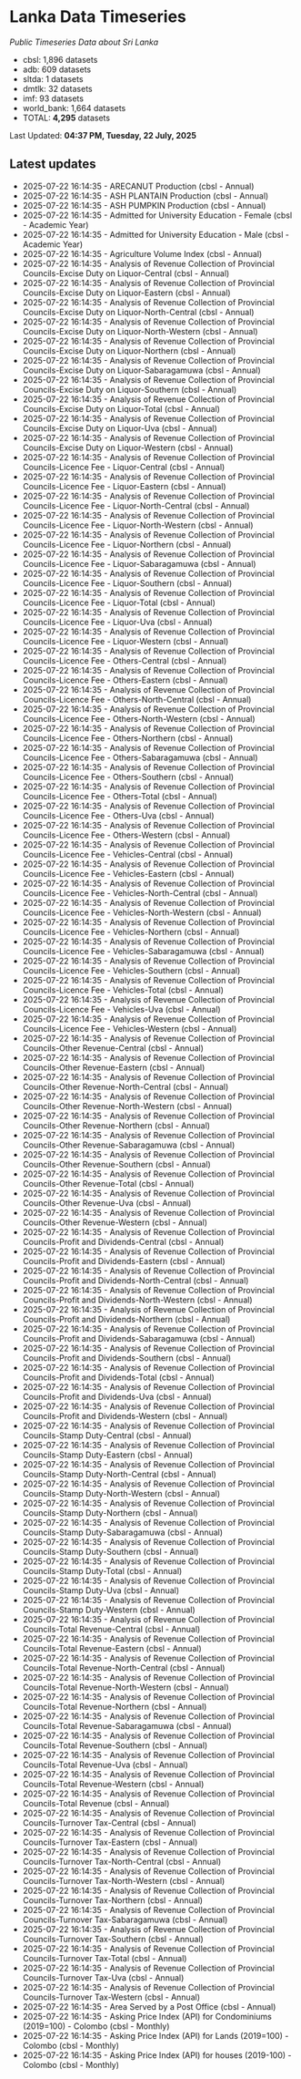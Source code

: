 # Lanka Data Timeseries
*Public Timeseries Data about Sri Lanka*

* cbsl: 1,896 datasets
* adb: 609 datasets
* sltda: 1 datasets
* dmtlk: 32 datasets
* imf: 93 datasets
* world_bank: 1,664 datasets
* TOTAL: **4,295** datasets

Last Updated: **04:37 PM, Tuesday, 22 July, 2025**

## Latest updates

* 2025-07-22 16:14:35 - ARECANUT Production (cbsl - Annual)
* 2025-07-22 16:14:35 - ASH PLANTAIN Production (cbsl - Annual)
* 2025-07-22 16:14:35 - ASH PUMPKIN Production (cbsl - Annual)
* 2025-07-22 16:14:35 - Admitted for University Education - Female (cbsl - Academic Year)
* 2025-07-22 16:14:35 - Admitted for University Education - Male (cbsl - Academic Year)
* 2025-07-22 16:14:35 - Agriculture Volume Index (cbsl - Annual)
* 2025-07-22 16:14:35 - Analysis of Revenue Collection of Provincial Councils-Excise Duty on Liquor-Central (cbsl - Annual)
* 2025-07-22 16:14:35 - Analysis of Revenue Collection of Provincial Councils-Excise Duty on Liquor-Eastern (cbsl - Annual)
* 2025-07-22 16:14:35 - Analysis of Revenue Collection of Provincial Councils-Excise Duty on Liquor-North-Central (cbsl - Annual)
* 2025-07-22 16:14:35 - Analysis of Revenue Collection of Provincial Councils-Excise Duty on Liquor-North-Western (cbsl - Annual)
* 2025-07-22 16:14:35 - Analysis of Revenue Collection of Provincial Councils-Excise Duty on Liquor-Northern (cbsl - Annual)
* 2025-07-22 16:14:35 - Analysis of Revenue Collection of Provincial Councils-Excise Duty on Liquor-Sabaragamuwa (cbsl - Annual)
* 2025-07-22 16:14:35 - Analysis of Revenue Collection of Provincial Councils-Excise Duty on Liquor-Southern (cbsl - Annual)
* 2025-07-22 16:14:35 - Analysis of Revenue Collection of Provincial Councils-Excise Duty on Liquor-Total (cbsl - Annual)
* 2025-07-22 16:14:35 - Analysis of Revenue Collection of Provincial Councils-Excise Duty on Liquor-Uva (cbsl - Annual)
* 2025-07-22 16:14:35 - Analysis of Revenue Collection of Provincial Councils-Excise Duty on Liquor-Western (cbsl - Annual)
* 2025-07-22 16:14:35 - Analysis of Revenue Collection of Provincial Councils-Licence Fee - Liquor-Central (cbsl - Annual)
* 2025-07-22 16:14:35 - Analysis of Revenue Collection of Provincial Councils-Licence Fee - Liquor-Eastern (cbsl - Annual)
* 2025-07-22 16:14:35 - Analysis of Revenue Collection of Provincial Councils-Licence Fee - Liquor-North-Central (cbsl - Annual)
* 2025-07-22 16:14:35 - Analysis of Revenue Collection of Provincial Councils-Licence Fee - Liquor-North-Western (cbsl - Annual)
* 2025-07-22 16:14:35 - Analysis of Revenue Collection of Provincial Councils-Licence Fee - Liquor-Northern (cbsl - Annual)
* 2025-07-22 16:14:35 - Analysis of Revenue Collection of Provincial Councils-Licence Fee - Liquor-Sabaragamuwa (cbsl - Annual)
* 2025-07-22 16:14:35 - Analysis of Revenue Collection of Provincial Councils-Licence Fee - Liquor-Southern (cbsl - Annual)
* 2025-07-22 16:14:35 - Analysis of Revenue Collection of Provincial Councils-Licence Fee - Liquor-Total (cbsl - Annual)
* 2025-07-22 16:14:35 - Analysis of Revenue Collection of Provincial Councils-Licence Fee - Liquor-Uva (cbsl - Annual)
* 2025-07-22 16:14:35 - Analysis of Revenue Collection of Provincial Councils-Licence Fee - Liquor-Western (cbsl - Annual)
* 2025-07-22 16:14:35 - Analysis of Revenue Collection of Provincial Councils-Licence Fee - Others-Central (cbsl - Annual)
* 2025-07-22 16:14:35 - Analysis of Revenue Collection of Provincial Councils-Licence Fee - Others-Eastern (cbsl - Annual)
* 2025-07-22 16:14:35 - Analysis of Revenue Collection of Provincial Councils-Licence Fee - Others-North-Central (cbsl - Annual)
* 2025-07-22 16:14:35 - Analysis of Revenue Collection of Provincial Councils-Licence Fee - Others-North-Western (cbsl - Annual)
* 2025-07-22 16:14:35 - Analysis of Revenue Collection of Provincial Councils-Licence Fee - Others-Northern (cbsl - Annual)
* 2025-07-22 16:14:35 - Analysis of Revenue Collection of Provincial Councils-Licence Fee - Others-Sabaragamuwa (cbsl - Annual)
* 2025-07-22 16:14:35 - Analysis of Revenue Collection of Provincial Councils-Licence Fee - Others-Southern (cbsl - Annual)
* 2025-07-22 16:14:35 - Analysis of Revenue Collection of Provincial Councils-Licence Fee - Others-Total (cbsl - Annual)
* 2025-07-22 16:14:35 - Analysis of Revenue Collection of Provincial Councils-Licence Fee - Others-Uva (cbsl - Annual)
* 2025-07-22 16:14:35 - Analysis of Revenue Collection of Provincial Councils-Licence Fee - Others-Western (cbsl - Annual)
* 2025-07-22 16:14:35 - Analysis of Revenue Collection of Provincial Councils-Licence Fee - Vehicles-Central (cbsl - Annual)
* 2025-07-22 16:14:35 - Analysis of Revenue Collection of Provincial Councils-Licence Fee - Vehicles-Eastern (cbsl - Annual)
* 2025-07-22 16:14:35 - Analysis of Revenue Collection of Provincial Councils-Licence Fee - Vehicles-North-Central (cbsl - Annual)
* 2025-07-22 16:14:35 - Analysis of Revenue Collection of Provincial Councils-Licence Fee - Vehicles-North-Western (cbsl - Annual)
* 2025-07-22 16:14:35 - Analysis of Revenue Collection of Provincial Councils-Licence Fee - Vehicles-Northern (cbsl - Annual)
* 2025-07-22 16:14:35 - Analysis of Revenue Collection of Provincial Councils-Licence Fee - Vehicles-Sabaragamuwa (cbsl - Annual)
* 2025-07-22 16:14:35 - Analysis of Revenue Collection of Provincial Councils-Licence Fee - Vehicles-Southern (cbsl - Annual)
* 2025-07-22 16:14:35 - Analysis of Revenue Collection of Provincial Councils-Licence Fee - Vehicles-Total (cbsl - Annual)
* 2025-07-22 16:14:35 - Analysis of Revenue Collection of Provincial Councils-Licence Fee - Vehicles-Uva (cbsl - Annual)
* 2025-07-22 16:14:35 - Analysis of Revenue Collection of Provincial Councils-Licence Fee - Vehicles-Western (cbsl - Annual)
* 2025-07-22 16:14:35 - Analysis of Revenue Collection of Provincial Councils-Other Revenue-Central (cbsl - Annual)
* 2025-07-22 16:14:35 - Analysis of Revenue Collection of Provincial Councils-Other Revenue-Eastern (cbsl - Annual)
* 2025-07-22 16:14:35 - Analysis of Revenue Collection of Provincial Councils-Other Revenue-North-Central (cbsl - Annual)
* 2025-07-22 16:14:35 - Analysis of Revenue Collection of Provincial Councils-Other Revenue-North-Western (cbsl - Annual)
* 2025-07-22 16:14:35 - Analysis of Revenue Collection of Provincial Councils-Other Revenue-Northern (cbsl - Annual)
* 2025-07-22 16:14:35 - Analysis of Revenue Collection of Provincial Councils-Other Revenue-Sabaragamuwa (cbsl - Annual)
* 2025-07-22 16:14:35 - Analysis of Revenue Collection of Provincial Councils-Other Revenue-Southern (cbsl - Annual)
* 2025-07-22 16:14:35 - Analysis of Revenue Collection of Provincial Councils-Other Revenue-Total (cbsl - Annual)
* 2025-07-22 16:14:35 - Analysis of Revenue Collection of Provincial Councils-Other Revenue-Uva (cbsl - Annual)
* 2025-07-22 16:14:35 - Analysis of Revenue Collection of Provincial Councils-Other Revenue-Western (cbsl - Annual)
* 2025-07-22 16:14:35 - Analysis of Revenue Collection of Provincial Councils-Profit and Dividends-Central (cbsl - Annual)
* 2025-07-22 16:14:35 - Analysis of Revenue Collection of Provincial Councils-Profit and Dividends-Eastern (cbsl - Annual)
* 2025-07-22 16:14:35 - Analysis of Revenue Collection of Provincial Councils-Profit and Dividends-North-Central (cbsl - Annual)
* 2025-07-22 16:14:35 - Analysis of Revenue Collection of Provincial Councils-Profit and Dividends-North-Western (cbsl - Annual)
* 2025-07-22 16:14:35 - Analysis of Revenue Collection of Provincial Councils-Profit and Dividends-Northern (cbsl - Annual)
* 2025-07-22 16:14:35 - Analysis of Revenue Collection of Provincial Councils-Profit and Dividends-Sabaragamuwa (cbsl - Annual)
* 2025-07-22 16:14:35 - Analysis of Revenue Collection of Provincial Councils-Profit and Dividends-Southern (cbsl - Annual)
* 2025-07-22 16:14:35 - Analysis of Revenue Collection of Provincial Councils-Profit and Dividends-Total (cbsl - Annual)
* 2025-07-22 16:14:35 - Analysis of Revenue Collection of Provincial Councils-Profit and Dividends-Uva (cbsl - Annual)
* 2025-07-22 16:14:35 - Analysis of Revenue Collection of Provincial Councils-Profit and Dividends-Western (cbsl - Annual)
* 2025-07-22 16:14:35 - Analysis of Revenue Collection of Provincial Councils-Stamp Duty-Central (cbsl - Annual)
* 2025-07-22 16:14:35 - Analysis of Revenue Collection of Provincial Councils-Stamp Duty-Eastern (cbsl - Annual)
* 2025-07-22 16:14:35 - Analysis of Revenue Collection of Provincial Councils-Stamp Duty-North-Central (cbsl - Annual)
* 2025-07-22 16:14:35 - Analysis of Revenue Collection of Provincial Councils-Stamp Duty-North-Western (cbsl - Annual)
* 2025-07-22 16:14:35 - Analysis of Revenue Collection of Provincial Councils-Stamp Duty-Northern (cbsl - Annual)
* 2025-07-22 16:14:35 - Analysis of Revenue Collection of Provincial Councils-Stamp Duty-Sabaragamuwa (cbsl - Annual)
* 2025-07-22 16:14:35 - Analysis of Revenue Collection of Provincial Councils-Stamp Duty-Southern (cbsl - Annual)
* 2025-07-22 16:14:35 - Analysis of Revenue Collection of Provincial Councils-Stamp Duty-Total (cbsl - Annual)
* 2025-07-22 16:14:35 - Analysis of Revenue Collection of Provincial Councils-Stamp Duty-Uva (cbsl - Annual)
* 2025-07-22 16:14:35 - Analysis of Revenue Collection of Provincial Councils-Stamp Duty-Western (cbsl - Annual)
* 2025-07-22 16:14:35 - Analysis of Revenue Collection of Provincial Councils-Total Revenue-Central (cbsl - Annual)
* 2025-07-22 16:14:35 - Analysis of Revenue Collection of Provincial Councils-Total Revenue-Eastern (cbsl - Annual)
* 2025-07-22 16:14:35 - Analysis of Revenue Collection of Provincial Councils-Total Revenue-North-Central (cbsl - Annual)
* 2025-07-22 16:14:35 - Analysis of Revenue Collection of Provincial Councils-Total Revenue-North-Western (cbsl - Annual)
* 2025-07-22 16:14:35 - Analysis of Revenue Collection of Provincial Councils-Total Revenue-Northern (cbsl - Annual)
* 2025-07-22 16:14:35 - Analysis of Revenue Collection of Provincial Councils-Total Revenue-Sabaragamuwa (cbsl - Annual)
* 2025-07-22 16:14:35 - Analysis of Revenue Collection of Provincial Councils-Total Revenue-Southern (cbsl - Annual)
* 2025-07-22 16:14:35 - Analysis of Revenue Collection of Provincial Councils-Total Revenue-Uva (cbsl - Annual)
* 2025-07-22 16:14:35 - Analysis of Revenue Collection of Provincial Councils-Total Revenue-Western (cbsl - Annual)
* 2025-07-22 16:14:35 - Analysis of Revenue Collection of Provincial Councils-Total Revenue (cbsl - Annual)
* 2025-07-22 16:14:35 - Analysis of Revenue Collection of Provincial Councils-Turnover Tax-Central (cbsl - Annual)
* 2025-07-22 16:14:35 - Analysis of Revenue Collection of Provincial Councils-Turnover Tax-Eastern (cbsl - Annual)
* 2025-07-22 16:14:35 - Analysis of Revenue Collection of Provincial Councils-Turnover Tax-North-Central (cbsl - Annual)
* 2025-07-22 16:14:35 - Analysis of Revenue Collection of Provincial Councils-Turnover Tax-North-Western (cbsl - Annual)
* 2025-07-22 16:14:35 - Analysis of Revenue Collection of Provincial Councils-Turnover Tax-Northern (cbsl - Annual)
* 2025-07-22 16:14:35 - Analysis of Revenue Collection of Provincial Councils-Turnover Tax-Sabaragamuwa (cbsl - Annual)
* 2025-07-22 16:14:35 - Analysis of Revenue Collection of Provincial Councils-Turnover Tax-Southern (cbsl - Annual)
* 2025-07-22 16:14:35 - Analysis of Revenue Collection of Provincial Councils-Turnover Tax-Total (cbsl - Annual)
* 2025-07-22 16:14:35 - Analysis of Revenue Collection of Provincial Councils-Turnover Tax-Uva (cbsl - Annual)
* 2025-07-22 16:14:35 - Analysis of Revenue Collection of Provincial Councils-Turnover Tax-Western (cbsl - Annual)
* 2025-07-22 16:14:35 - Area Served by a Post Office (cbsl - Annual)
* 2025-07-22 16:14:35 - Asking Price Index (API) for Condominiums (2019=100) - Colombo (cbsl - Monthly)
* 2025-07-22 16:14:35 - Asking Price Index (API) for Lands (2019=100) - Colombo (cbsl - Monthly)
* 2025-07-22 16:14:35 - Asking Price Index (API) for houses (2019-100) - Colombo (cbsl - Monthly)